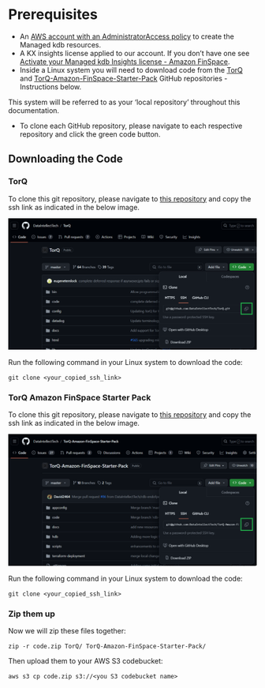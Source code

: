 Prerequisites
===============

- An [AWS account with an AdministratorAccess policy](https://docs.aws.amazon.com/aws-managed-policy/latest/reference/AdministratorAccess.html) to create the Managed kdb resources.
- A KX insights license applied to our account. If you don’t have one see [Activate your Managed kdb Insights license - Amazon FinSpace](https://docs.aws.amazon.com/finspace/latest/userguide/kdb-licensing.html).
- Inside a Linux system you will need to download code from the [TorQ](https://github.com/DataIntellectTech/TorQ/tree/master) and [TorQ-Amazon-FinSpace-Starter-Pack](https://github.com/DataIntellectTech/TorQ-Amazon-FinSpace-Starter-Pack/tree/master) GitHub repositories - Instructions below.

This system will be referred to as your ‘local repository’ throughout this documentation.
- To clone each GitHub repository, please navigate to each respective repository and click the green code button.

## Downloading the Code

### TorQ

To clone this git repository, please navigate to [this repository](https://github.com/DataIntellectTech/TorQ/tree/master) and copy the ssh link as indicated in the below image.

![TorQ SSH Code Download](workshop/graphics/download-code-instructions-torq.png)

Run the following command in your Linux system to download the code:

    git clone <your_copied_ssh_link>

### TorQ Amazon FinSpace Starter Pack

To clone this git repository, please navigate to [this repository](https://github.com/DataIntellectTech/TorQ-Amazon-FinSpace-Starter-Pack/tree/master) and copy the ssh link as indicated in the below image.

![TorQ Amazon FinSpace Starter Pack SSH Code Download](workshop/graphics/download-code-instructions-fintorq.png)

Run the following command in your Linux system to download the code:

    git clone <your_copied_ssh_link>

### Zip them up

Now we will zip these files together:

    zip -r code.zip TorQ/ TorQ-Amazon-FinSpace-Starter-Pack/

Then upload them to your AWS S3 codebucket:

    aws s3 cp code.zip s3://<you S3 codebucket name>